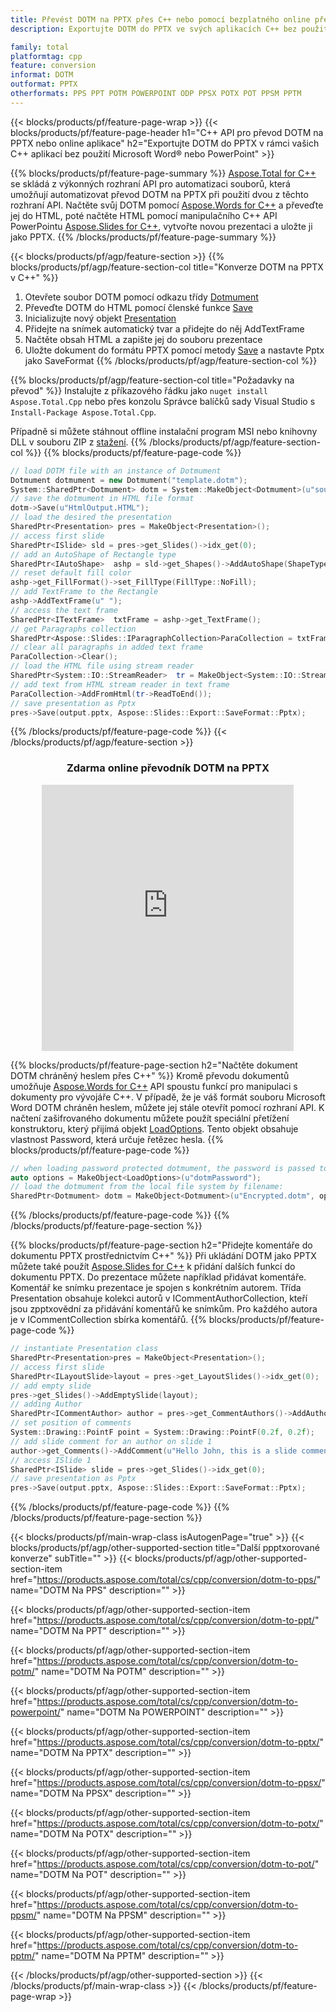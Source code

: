 ```yaml
---
title: Převést DOTM na PPTX přes C++ nebo pomocí bezplatného online převodníku
description: Exportujte DOTM do PPTX ve svých aplikacích C++ bez použití Microsoft Word nebo PowerPoint nebo online. Před integrací kódu rychle otestujte bezplatný online převodník POT na CSV.

family: total
platformtag: cpp
feature: conversion
informat: DOTM
outformat: PPTX
otherformats: PPS PPT POTM POWERPOINT ODP PPSX POTX POT PPSM PPTM
---
```

{{< blocks/products/pf/feature-page-wrap >}}
{{< blocks/products/pf/feature-page-header h1="C++ API pro převod DOTM na PPTX nebo online aplikace" h2="Exportujte DOTM do PPTX v rámci vašich C++ aplikací bez použití Microsoft Word&reg; nebo PowerPoint" >}}

{{% blocks/products/pf/feature-page-summary %}}
[Aspose.Total for C++](https://products.aspose.com/total/cpp/) se skládá z výkonných rozhraní API pro automatizaci souborů, která umožňují automatizovat převod DOTM na PPTX při použití dvou z těchto rozhraní API. Načtěte svůj DOTM pomocí [Aspose.Words for C++](https://products.aspose.com/words/cpp/) a převeďte jej do HTML, poté načtěte HTML pomocí manipulačního C++ API PowerPointu [Aspose.Slides for C++](https://products.aspose.com/slides/cpp/), vytvořte novou prezentaci a uložte ji jako PPTX. 
{{% /blocks/products/pf/feature-page-summary  %}}

{{< blocks/products/pf/agp/feature-section >}}
{{% blocks/products/pf/agp/feature-section-col title="Konverze DOTM na PPTX v C++" %}}
1. Otevřete soubor DOTM pomocí odkazu třídy [Dotmument](https://reference.aspose.com/words/cpp/class/aspose.words.dotmument)
2. Převeďte DOTM do HTML pomocí členské funkce [Save](https://reference.aspose.com/words/cpp/class/aspose.words.dotmument#save_stdbasicostream_saveoptions)
3. Inicializujte nový objekt [Presentation](https://reference.aspose.com/slides/cpp/class/aspose.slides.presentation)
4. Přidejte na snímek automatický tvar a přidejte do něj AddTextFrame
5. Načtěte obsah HTML a zapište jej do souboru prezentace
6. Uložte dokument do formátu PPTX pomocí metody [Save](https://reference.aspose.com/slides/cpp/class/aspose.slides.presentation#afcd59ec697bf05c10f78c3869de2ec9e) a nastavte Pptx jako SaveFormat
{{% /blocks/products/pf/agp/feature-section-col %}}

{{% blocks/products/pf/agp/feature-section-col title="Požadavky na převod" %}}
Instalujte z příkazového řádku jako ```nuget install Aspose.Total.Cpp``` nebo přes konzolu Správce balíčků sady Visual Studio s ```Install-Package Aspose.Total.Cpp```.

Případně si můžete stáhnout offline instalační program MSI nebo knihovny DLL v souboru ZIP z [stažení](https://releases.aspose.comtotal/cpp).
{{% /blocks/products/pf/agp/feature-section-col %}}
{{% blocks/products/pf/feature-page-code %}}

```cpp
// load DOTM file with an instance of Dotmument
Dotmument dotmument = new Dotmument("template.dotm");
System::SharedPtr<Dotmument> dotm = System::MakeObject<Dotmument>(u"sourceFile.dotm");
// save the dotmument in HTML file format
dotm->Save(u"HtmlOutput.HTML");
// load the desired the presentation
SharedPtr<Presentation> pres = MakeObject<Presentation>();
// access first slide
SharedPtr<ISlide> sld = pres->get_Slides()->idx_get(0);
// add an AutoShape of Rectangle type
SharedPtr<IAutoShape>  ashp = sld->get_Shapes()->AddAutoShape(ShapeType::Rectangle, 10, 10, 700, 500);
// reset default fill color
ashp->get_FillFormat()->set_FillType(FillType::NoFill);
// add TextFrame to the Rectangle
ashp->AddTextFrame(u" ");
// access the text frame
SharedPtr<ITextFrame>  txtFrame = ashp->get_TextFrame();
// get Paragraphs collection
SharedPtr<Aspose::Slides::IParagraphCollection>ParaCollection = txtFrame->get_Paragraphs();
// clear all paragraphs in added text frame
ParaCollection->Clear();
// load the HTML file using stream reader
SharedPtr<System::IO::StreamReader>  tr = MakeObject<System::IO::StreamReader>(HtmlOutput.HTML);
// add text from HTML stream reader in text frame
ParaCollection->AddFromHtml(tr->ReadToEnd());
// save presentation as Pptx
pres->Save(output.pptx, Aspose::Slides::Export::SaveFormat::Pptx);                  
```


{{% /blocks/products/pf/feature-page-code %}}
{{< /blocks/products/pf/agp/feature-section >}}
<div class="container-fluid agp-content bg-white aboutfile box-1 vh100 section nopbtm">
<div class=container>
<div class=row>
<div class="demobox tc col-md-12 padding-0" align="center">

<h3>Zdarma online převodník DOTM na PPTX</h3>

<iframe style="border: none; height: 426px;" scrolling="no" src="https://total-conversion-app-65z5r2lp.qa.k8s.dynabic.com/?to=pptx&from=dotm" id="child-iframe" width="80%"></iframe>

</div></div>
</div></div>

{{% blocks/products/pf/feature-page-section  h2="Načtěte dokument DOTM chráněný heslem přes C++" %}}
Kromě převodu dokumentů umožňuje [Aspose.Words for C++](https://products.aspose.com/words/cpp/) API spoustu funkcí pro manipulaci s dokumenty pro vývojáře C++. V případě, že je váš formát souboru Microsoft Word DOTM chráněn heslem, můžete jej stále otevřít pomocí rozhraní API. K načtení zašifrovaného dokumentu můžete použít speciální přetížení konstruktoru, který přijímá objekt [LoadOptions](https://reference.aspose.com/words/cpp/class/aspose.words.loading.load_options). Tento objekt obsahuje vlastnost Password, která určuje řetězec hesla.
{{% blocks/products/pf/feature-page-code %}}

```cpp
// when loading password protected dotmument, the password is passed to the dotmument's constructor using a LoadOptions object.
auto options = MakeObject<LoadOptions>(u"dotmPassword");
// load the dotmument from the local file system by filename:
SharedPtr<Dotmument> dotm = MakeObject<Dotmument>(u"Encrypted.dotm", options);
```

{{% /blocks/products/pf/feature-page-code  %}}
{{% /blocks/products/pf/feature-page-section %}}

{{% blocks/products/pf/feature-page-section  h2="Přidejte komentáře do dokumentu PPTX prostřednictvím C++" %}}
Při ukládání DOTM jako PPTX můžete také použít [Aspose.Slides for C++](https://products.aspose.com/slides/cpp/) k přidání dalších funkcí do dokumentu PPTX. Do prezentace můžete například přidávat komentáře. Komentář ke snímku prezentace je spojen s konkrétním autorem. Třída Presentation obsahuje kolekci autorů v ICommentAuthorCollection, kteří jsou zpptxovědní za přidávání komentářů ke snímkům. Pro každého autora je v ICommentCollection sbírka komentářů.
{{% blocks/products/pf/feature-page-code %}}

```cpp
// instantiate Presentation class
SharedPtr<Presentation>pres = MakeObject<Presentation>();
// access first slide
SharedPtr<ILayoutSlide>layout = pres->get_LayoutSlides()->idx_get(0);
// add empty slide
pres->get_Slides()->AddEmptySlide(layout);
// adding Author
SharedPtr<ICommentAuthor> author = pres->get_CommentAuthors()->AddAuthor(u"John Doe", u"MF");
// set position of comments
System::Drawing::PointF point = System::Drawing::PointF(0.2f, 0.2f);
// add slide comment for an author on slide 1
author->get_Comments()->AddComment(u"Hello John, this is a slide comment", pres->get_Slides()->idx_get(1), point, DateTime::get_Now());
// access ISlide 1
SharedPtr<ISlide> slide = pres->get_Slides()->idx_get(0);
// save presentation as Pptx
pres->Save(output.pptx, Aspose::Slides::Export::SaveFormat::Pptx);  
```

{{% /blocks/products/pf/feature-page-code  %}}
{{% /blocks/products/pf/feature-page-section %}}

{{< blocks/products/pf/main-wrap-class isAutogenPage="true" >}}
{{< blocks/products/pf/agp/other-supported-section title="Další ppptxorované konverze" subTitle="" >}}
{{< blocks/products/pf/agp/other-supported-section-item href="https://products.aspose.com/total/cs/cpp/conversion/dotm-to-pps/" name="DOTM Na PPS" description="" >}}

{{< blocks/products/pf/agp/other-supported-section-item href="https://products.aspose.com/total/cs/cpp/conversion/dotm-to-ppt/" name="DOTM Na PPT" description="" >}}

{{< blocks/products/pf/agp/other-supported-section-item href="https://products.aspose.com/total/cs/cpp/conversion/dotm-to-potm/" name="DOTM Na POTM" description="" >}}

{{< blocks/products/pf/agp/other-supported-section-item href="https://products.aspose.com/total/cs/cpp/conversion/dotm-to-powerpoint/" name="DOTM Na POWERPOINT" description="" >}}

{{< blocks/products/pf/agp/other-supported-section-item href="https://products.aspose.com/total/cs/cpp/conversion/dotm-to-pptx/" name="DOTM Na PPTX" description="" >}}

{{< blocks/products/pf/agp/other-supported-section-item href="https://products.aspose.com/total/cs/cpp/conversion/dotm-to-ppsx/" name="DOTM Na PPSX" description="" >}}

{{< blocks/products/pf/agp/other-supported-section-item href="https://products.aspose.com/total/cs/cpp/conversion/dotm-to-potx/" name="DOTM Na POTX" description="" >}}

{{< blocks/products/pf/agp/other-supported-section-item href="https://products.aspose.com/total/cs/cpp/conversion/dotm-to-pot/" name="DOTM Na POT" description="" >}}

{{< blocks/products/pf/agp/other-supported-section-item href="https://products.aspose.com/total/cs/cpp/conversion/dotm-to-ppsm/" name="DOTM Na PPSM" description="" >}}

{{< blocks/products/pf/agp/other-supported-section-item href="https://products.aspose.com/total/cs/cpp/conversion/dotm-to-pptm/" name="DOTM Na PPTM" description="" >}}


{{< /blocks/products/pf/agp/other-supported-section >}}
{{< /blocks/products/pf/main-wrap-class >}}
{{< /blocks/products/pf/feature-page-wrap >}}